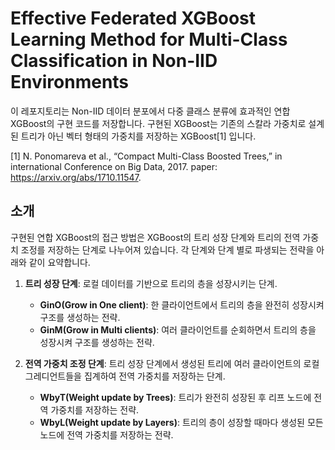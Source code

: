 # Effective Federated XGBoost Learning Method for Multi-Class Classification in Non-IID Environments

이 레포지토리는 Non-IID 데이터 분포에서 다중 클래스 분류에 효과적인 연합 XGBoost의 구현 코드를 저장합니다.
구현된 XGBoost는 기존의 스칼라 가중치로 설계된 트리가 아닌 벡터 형태의 가중치를 저장하는 XGBoost[1] 입니다.

[1] N. Ponomareva et al., “Compact Multi-Class Boosted Trees,” in international Conference on Big Data, 2017.
paper: https://arxiv.org/abs/1710.11547.

## 소개

구현된 연합 XGBoost의 접근 방법은 XGBoost의 트리 성장 단계와 트리의 전역 가중치 조정를 저장하는 단계로 나누어져 있습니다.
각 단계와 단계 별로 파생되는 전략을 아래와 같이 요약합니다.

1. **트리 성장 단계**: 로컬 데이터를 기반으로 트리의 층을 성장시키는 단계.
   - **GinO(Grow in One client)**: 한 클라이언트에서 트리의 층을 완전히 성장시켜 구조를 생성하는 전략.
   - **GinM(Grow in Multi clients)**: 여러 클라이언트를 순회하면서 트리의 층을 성장시켜 구조를 생성하는 전략.


2. **전역 가중치 조정 단계**: 트리 성장 단계에서 생성된 트리에 여러 클라이언트의 로컬 그레디언트들을 집계하여 전역 가중치를 저장하는 단계.
   - **WbyT(Weight update by Trees)**: 트리가 완전히 성장된 후 리프 노드에 전역 가중치를 저장하는 전략.
   - **WbyL(Weight update by Layers)**: 트리의 층이 성장할 때마다 생성된 모든 노드에 전역 가중치를 저장하는 전략. 
